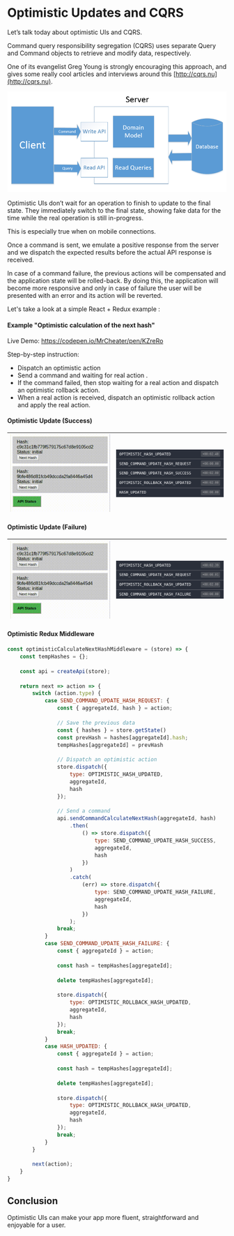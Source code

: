 # Optimistic Updates and CQRS

Let’s talk today about optimistic UIs and CQRS.

Command query responsibility segregation (CQRS) uses separate Query and Command objects to retrieve and modify data, respectively.

One of its evangelist Greg Young is strongly encouraging this approach, and gives some really cool articles and interviews around this [http://cqrs.nu](http://cqrs.nu).

 ![CQRS Pattern](img/cqsr_pattern.png) 

Optimistic UIs don’t wait for an operation to finish to update to the final state. They immediately switch to the final state, showing fake data for the time while the real operation is still in-progress.

This is especially true when on mobile connections.

Once a command is sent, we emulate a positive response from the server and we dispatch the expected results before the actual API response is received. 

In case of a command failure, the previous actions will be compensated and the application state will be rolled-back. By doing this, the application will become more responsive and only in case of failure the user will be presented with an error and its action will be reverted.

Let's take a look at a simple React + Redux example :

#### Example "Optimistic calculation of the next hash"

Live Demo: https://codepen.io/MrCheater/pen/KZreRo

Step-by-step instruction:

* Dispatch an optimistic action
* Send a command and waiting for real action .
* If the command failed, then stop waiting for a real action and dispatch an optimistic rollback action.
* When a real action is received, dispatch an optimistic rollback action and apply the real action.

#### Optimistic Update (Success)

| ![Optimistic Success Demo](img/optimistic-success.gif) | ![Optimistic Success Redux](img/optimistic-success-redux.png) |
|---|---|

#### Optimistic Update (Failure)

| ![Optimistic Failure](img/optimistic-failure.gif) | ![Optimistic Failure Redux](img/optimistic-failure-redux.png) |
|---|---|

#### Optimistic Redux Middleware
```js
const optimisticCalculateNextHashMiddleware = (store) => {
    const tempHashes = {};
    
    const api = createApi(store);
    
    return next => action => {
        switch (action.type) {
            case SEND_COMMAND_UPDATE_HASH_REQUEST: {
                const { aggregateId, hash } = action;
                
                // Save the previous data
                const { hashes } = store.getState()
                const prevHash = hashes[aggregateId].hash;
                tempHashes[aggregateId] = prevHash
               
                // Dispatch an optimistic action
                store.dispatch({
                    type: OPTIMISTIC_HASH_UPDATED,
                    aggregateId,
                    hash
                });
                
                // Send a command
                api.sendCommandCalculateNextHash(aggregateId, hash)
                    .then(
                        () => store.dispatch({
                            type: SEND_COMMAND_UPDATE_HASH_SUCCESS,
                            aggregateId,
                            hash
                        })
                    )
                    .catch(
                        (err) => store.dispatch({
                            type: SEND_COMMAND_UPDATE_HASH_FAILURE,
                            aggregateId,
                            hash
                        })
                    );             
                break;
            }
            case SEND_COMMAND_UPDATE_HASH_FAILURE: {
                const { aggregateId } = action;
                
                const hash = tempHashes[aggregateId];
                
                delete tempHashes[aggregateId];
                
                store.dispatch({
                    type: OPTIMISTIC_ROLLBACK_HASH_UPDATED,
                    aggregateId,
                    hash
                });
                break;
            }
            case HASH_UPDATED: {
                const { aggregateId } = action;
                
                const hash = tempHashes[aggregateId];
                
                delete tempHashes[aggregateId];
                
                store.dispatch({
                    type: OPTIMISTIC_ROLLBACK_HASH_UPDATED,
                    aggregateId,
                    hash
                });              
                break;
            }
        }
        
        next(action);
    }
}
```

## Conclusion

Optimistic UIs can make your app more fluent, straightforward and enjoyable for a user.

